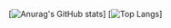 [![Anurag's GitHub stats](https://github-readme-stats.vercel.app/api?username=callumJohnG&show_icons=true&theme=transparent)]
[![Top Langs](https://github-readme-stats.vercel.app/api/top-langs/?username=callumJohnG&layout=compact&theme=transparent)]
